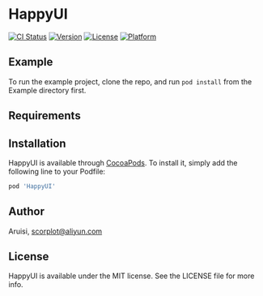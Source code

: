 # HappyUI

[![CI Status](http://img.shields.io/travis/scorplot/HappyUI.svg?style=flat)](https://travis-ci.org/scorplot/HappyUI)
[![Version](https://img.shields.io/cocoapods/v/HappyUI.svg?style=flat)](http://cocoapods.org/pods/HappyUI)
[![License](https://img.shields.io/cocoapods/l/HappyUI.svg?style=flat)](http://cocoapods.org/pods/HappyUI)
[![Platform](https://img.shields.io/cocoapods/p/HappyUI.svg?style=flat)](http://cocoapods.org/pods/HappyUI)

## Example

To run the example project, clone the repo, and run `pod install` from the Example directory first.

## Requirements

## Installation

HappyUI is available through [CocoaPods](http://cocoapods.org). To install
it, simply add the following line to your Podfile:

```ruby
pod 'HappyUI'
```

## Author

Aruisi, scorplot@aliyun.com

## License

HappyUI is available under the MIT license. See the LICENSE file for more info.
